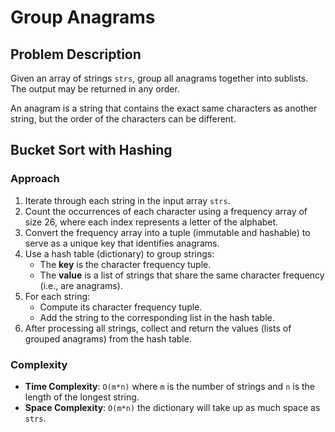 # Group Anagrams

## Problem Description

Given an array of strings `strs`, group all anagrams together into sublists. The output may be returned in any order.

An anagram is a string that contains the exact same characters as another string, but the order of the characters can be different.

## Bucket Sort with Hashing

### Approach

1. Iterate through each string in the input array `strs`.
2. Count the occurrences of each character using a frequency array of size 26, where each index represents a letter of the alphabet.
3. Convert the frequency array into a tuple (immutable and hashable) to serve as a unique key that identifies anagrams.
4. Use a hash table (dictionary) to group strings:
   - The **key** is the character frequency tuple.
   - The **value** is a list of strings that share the same character frequency (i.e., are anagrams).
5. For each string:
   - Compute its character frequency tuple.
   - Add the string to the corresponding list in the hash table.
6. After processing all strings, collect and return the values (lists of grouped anagrams) from the hash table.


### Complexity
- **Time Complexity**: `O(m*n)` where `m` is the number of strings and `n` is the length of the longest string. 
- **Space Complexity**: `O(m*n)` the dictionary will take up as much space as `strs`.